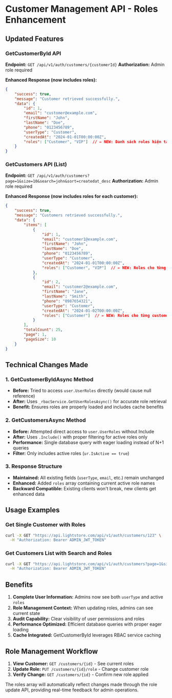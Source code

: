 # Customer Management API - Roles Enhancement

## Updated Features

### GetCustomerById API
**Endpoint:** `GET /api/v1/auth/customers/{customerId}`
**Authorization:** Admin role required

**Enhanced Response (now includes roles):**
```json
{
    "success": true,
    "message": "Customer retrieved successfully.",
    "data": {
        "id": 1,
        "email": "customer@example.com",
        "firstName": "John",
        "lastName": "Doe",
        "phone": "0123456789",
        "userType": "Customer",
        "createdAt": "2024-01-01T00:00:00Z",
        "roles": ["Customer", "VIP"]  // ← NEW: Danh sách roles hiện tại của user
    }
}
```

### GetCustomers API (List)
**Endpoint:** `GET /api/v1/auth/customers?page=1&size=10&search=john&sort=createdat_desc`
**Authorization:** Admin role required

**Enhanced Response (now includes roles for each customer):**
```json
{
    "success": true,
    "message": "Customers retrieved successfully.",
    "data": {
        "items": [
            {
                "id": 1,
                "email": "customer1@example.com", 
                "firstName": "John",
                "lastName": "Doe",
                "phone": "0123456789",
                "userType": "Customer",
                "createdAt": "2024-01-01T00:00:00Z",
                "roles": ["Customer", "VIP"]  // ← NEW: Roles cho từng customer
            },
            {
                "id": 2,
                "email": "customer2@example.com",
                "firstName": "Jane", 
                "lastName": "Smith",
                "phone": "0987654321",
                "userType": "Customer",
                "createdAt": "2024-01-02T00:00:00Z",
                "roles": ["Customer"]  // ← NEW: Roles cho từng customer
            }
        ],
        "totalCount": 25,
        "page": 1,
        "pageSize": 10
    }
}
```

## Technical Changes Made

### 1. GetCustomerByIdAsync Method
- **Before:** Tried to access `user.UserRoles` directly (would cause null reference)
- **After:** Uses `_rbacService.GetUserRolesAsync()` for accurate role retrieval
- **Benefit:** Ensures roles are properly loaded and includes cache benefits

### 2. GetCustomersAsync Method  
- **Before:** Attempted direct access to `user.UserRoles` without Include
- **After:** Uses `.Include()` with proper filtering for active roles only
- **Performance:** Single database query with eager loading instead of N+1 queries
- **Filter:** Only includes active roles (`ur.IsActive == true`)

### 3. Response Structure
- **Maintained:** All existing fields (`userType`, `email`, etc.) remain unchanged
- **Enhanced:** Added `roles` array containing current active role names
- **Backward Compatible:** Existing clients won't break, new clients get enhanced data

## Usage Examples

### Get Single Customer with Roles
```bash
curl -X GET "https://api.lightstore.com/api/v1/auth/customers/123" \
  -H "Authorization: Bearer ADMIN_JWT_TOKEN"
```

### Get Customers List with Search and Roles
```bash
curl -X GET "https://api.lightstore.com/api/v1/auth/customers?page=1&size=5&search=john" \
  -H "Authorization: Bearer ADMIN_JWT_TOKEN"  
```

## Benefits

1. **Complete User Information:** Admins now see both `userType` and active `roles`
2. **Role Management Context:** When updating roles, admins can see current state
3. **Audit Capability:** Clear visibility of user permissions and roles
4. **Performance Optimized:** Efficient database queries with proper eager loading
5. **Cache Integrated:** GetCustomerById leverages RBAC service caching

## Role Management Workflow

1. **View Customer:** `GET /customers/{id}` - See current roles
2. **Update Role:** `PUT /customers/{id}/role` - Change customer role  
3. **Verify Change:** `GET /customers/{id}` - Confirm new role applied

The roles array will automatically reflect changes made through the role update API, providing real-time feedback for admin operations.
